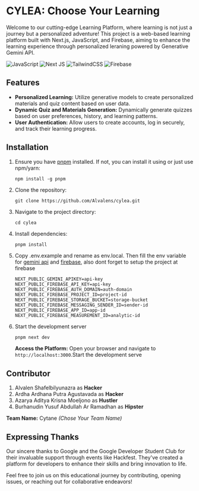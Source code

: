 # CYLEA: Choose Your Learning

Welcome to our cutting-edge Learning Platform, where learning is not just a journey but a personalized adventure! This project is a web-based learning platform built with Next.js, JavaScript, and Firebase, aiming to enhance the learning experience through personalized  leraning powered by Generative Gemini API.

![JavaScript](https://img.shields.io/badge/javascript-%23323330.svg?style=for-the-badge&logo=javascript&logoColor=%23F7DF1E) ![Next JS](https://img.shields.io/badge/Next-black?style=for-the-badge&logo=next.js&logoColor=white) ![TailwindCSS](https://img.shields.io/badge/tailwindcss-%2338B2AC.svg?style=for-the-badge&logo=tailwind-css&logoColor=white) ![Firebase](https://img.shields.io/badge/Firebase-039BE5?style=for-the-badge&logo=Firebase&logoColor=white)

## Features

* **Personalized Learning:** Utilize generative models to create personalized materials and quiz content based on user data.
* **Dynamic Quiz and Materials Generation:** Dynamically generate quizzes based on user preferences, history, and learning patterns.
* **User Authentication:** Allow users to create accounts, log in securely, and track their learning progress.

## Installation

1. Ensure you have [pnpm](https://pnpm.io/) installed. If not, you can install it using or just use npm/yarn:

   ```shell
   npm install -g pnpm
   ```
2. Clone the repository:

   ```shell
   git clone https://github.com/Alvalens/cylea.git
   ```
3. Navigate to the project directory:

   ```shell
   cd cylea
   ```
4. Install dependencies:

   ```shell
   pnpm install
   ```
5. Copy .env.example and rename as env.local. Then fill the env variable for [gemini api](https://makersuite.google.com/) and [firebase](https://firebase.google.com/), also dont forget to setup the project at firebase

   ```shell
   NEXT_PUBLIC_GEMINI_APIKEY=api-key
   NEXT_PUBLIC_FIREBASE_API_KEY=api-key
   NEXT_PUBLIC_FIREBASE_AUTH_DOMAIN=auth-domain
   NEXT_PUBLIC_FIREBASE_PROJECT_ID=project-id
   NEXT_PUBLIC_FIREBASE_STORAGE_BUCKET=storage-bucket
   NEXT_PUBLIC_FIREBASE_MESSAGING_SENDER_ID=sender-id
   NEXT_PUBLIC_FIREBASE_APP_ID=app-id
   NEXT_PUBLIC_FIREBASE_MEASUREMENT_ID=analytic-id
   ```
6. Start the development server

   ```javascript
   pnpm next dev
   ```

   **Access the Platform:**
   Open your browser and navigate to `http://localhost:3000`.Start the development serve

## Contributor

1. Alvalen Shafelbilyunazra as **Hacker**
2. Ardha Ardhana Putra Agustavada as **Hacker**
3. Azarya Aditya Krisna Moeljono as **Hustler**
4. Burhanudin Yusuf Abdullah Ar Ramadhan as **Hipster**

**Team Name:** Cytane *(Chose Your Team Name)*

## Expressing Thanks

Our sincere thanks to Google and the Google Developer Student Club for their invaluable support through events like Hackfest. They've created a platform for developers to enhance their skills and bring innovation to life.

Feel free to join us on this educational journey by contributing, opening issues, or reaching out for collaborative endeavors!
